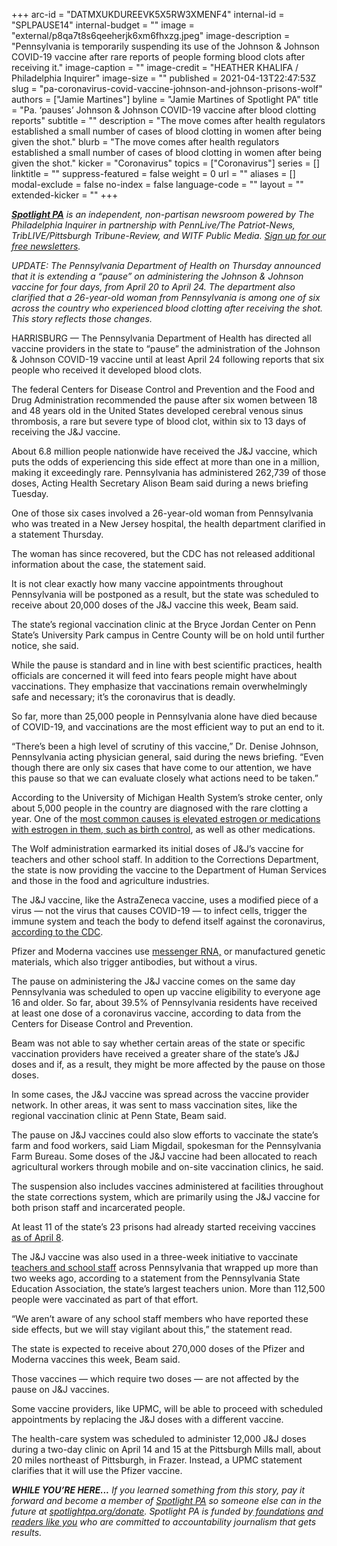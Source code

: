 +++
arc-id = "DATMXUKDUREEVK5X5RW3XMENF4"
internal-id = "SPLPAUSE14"
internal-budget = ""
image = "external/p8qa7t8s6qeeherjk6xm6fhxzg.jpeg"
image-description = "Pennsylvania is temporarily suspending its use of the Johnson & Johnson COVID-19 vaccine after rare reports of people forming blood clots after receiving it."
image-caption = ""
image-credit = "HEATHER KHALIFA / Philadelphia Inquirer"
image-size = ""
published = 2021-04-13T22:47:53Z
slug = "pa-coronavirus-covid-vaccine-johnson-and-johnson-prisons-wolf"
authors = ["Jamie Martines"]
byline = "Jamie Martines of Spotlight PA"
title = "Pa. ‘pauses’ Johnson & Johnson COVID-19 vaccine after blood clotting reports"
subtitle = ""
description = "The move comes after health regulators established a small number of cases of blood clotting in women after being given the shot."
blurb = "The move comes after health regulators established a small number of cases of blood clotting in women after being given the shot."
kicker = "Coronavirus"
topics = ["Coronavirus"]
series = []
linktitle = ""
suppress-featured = false
weight = 0
url = ""
aliases = []
modal-exclude = false
no-index = false
language-code = ""
layout = ""
extended-kicker = ""
+++

<a href="https://www.spotlightpa.org/"><i><b>Spotlight PA</b></i></a><i> is an independent, non-partisan newsroom powered by The Philadelphia Inquirer in partnership with PennLive/The Patriot-News, TribLIVE/Pittsburgh Tribune-Review, and WITF Public Media. </i><a href="https://www.spotlightpa.org/newsletters"><i>Sign up for our free newsletters</i></a><i>.</i>

<i>UPDATE: The Pennsylvania Department of Health on Thursday announced that it is extending a “pause” on administering the Johnson &amp; Johnson vaccine for four days, from April 20 to April 24. The department also clarified that a 26-year-old woman from Pennsylvania is among one of six across the country who experienced blood clotting after receiving the shot. This story reflects those changes.</i>

HARRISBURG — The Pennsylvania Department of Health has directed all vaccine providers in the state to “pause” the administration of the Johnson &amp; Johnson COVID-19 vaccine until at least April 24 following reports that six people who received it developed blood clots.

The federal Centers for Disease Control and Prevention and the Food and Drug Administration recommended the pause after six women between 18 and 48 years old in the United States developed cerebral venous sinus thrombosis, a rare but severe type of blood clot, within six to 13 days of receiving the J&amp;J vaccine.

About 6.8 million people nationwide have received the J&amp;J vaccine, which puts the odds of experiencing this side effect at more than one in a million, making it exceedingly rare. Pennsylvania has administered 262,739 of those doses, Acting Health Secretary Alison Beam said during a news briefing Tuesday.

<script src="https://www.spotlightpa.org/embed.js" async></script><div data-spl-embed-version="1" data-spl-src="https://www.spotlightpa.org/embeds/newsletter/"></div>

One of those six cases involved a 26-year-old woman from Pennsylvania who was treated in a New Jersey hospital, the health department clarified in a statement Thursday.

The woman has since recovered, but the CDC has not released additional information about the case, the statement said.

It is not clear exactly how many vaccine appointments throughout Pennsylvania will be postponed as a result, but the state was scheduled to receive about 20,000 doses of the J&amp;J vaccine this week, Beam said.

The state’s regional vaccination clinic at the Bryce Jordan Center on Penn State’s University Park campus in Centre County will be on hold until further notice, she said.

While the pause is standard and in line with best scientific practices, health officials are concerned it will feed into fears people might have about vaccinations. They emphasize that vaccinations remain overwhelmingly safe and necessary; it’s the coronavirus that is deadly.

So far, more than 25,000 people in Pennsylvania alone have died because of COVID-19, and vaccinations are the most efficient way to put an end to it.

“There’s been a high level of scrutiny of this vaccine,” Dr. Denise Johnson, Pennsylvania acting physician general, said during the news briefing. “Even though there are only six cases that have come to our attention, we have this pause so that we can evaluate closely what actions need to be taken.”

According to the University of Michigan Health System’s stroke center, only about 5,000 people in the country are diagnosed with the rare clotting a year. One of the <a href="http://www.med.umich.edu/1libr/Stroke/SinusVeinThrombosis.pdf">most common causes is elevated estrogen or medications with estrogen in them, such as birth control</a>, as well as other medications.

The Wolf administration earmarked its initial doses of J&amp;J’s vaccine for teachers and other school staff. In addition to the Corrections Department, the state is now providing the vaccine to the Department of Human Services and those in the food and agriculture industries.

The J&amp;J vaccine, like the AstraZeneca vaccine, uses a modified piece of a virus — not the virus that causes COVID-19 — to infect cells, trigger the immune system and teach the body to defend itself against the coronavirus, <a href="https://www.cdc.gov/coronavirus/2019-ncov/vaccines/different-vaccines/viralvector.html">according to the CDC</a>.

Pfizer and Moderna vaccines use <a href="https://www.cdc.gov/coronavirus/2019-ncov/vaccines/different-vaccines/mrna.html">messenger RNA,</a> or manufactured genetic materials, which also trigger antibodies, but without a virus.

The pause on administering the J&amp;J vaccine comes on the same day Pennsylvania was scheduled to open up vaccine eligibility to everyone age 16 and older. So far, about 39.5% of Pennsylvania residents have received at least one dose of a coronavirus vaccine, according to data from the Centers for Disease Control and Prevention.

Beam was not able to say whether certain areas of the state or specific vaccination providers have received a greater share of the state’s J&amp;J doses and if, as a result, they might be more affected by the pause on those doses.

In some cases, the J&amp;J vaccine was spread across the vaccine provider network. In other areas, it was sent to mass vaccination sites, like the regional vaccination clinic at Penn State, Beam said.

The pause on J&amp;J vaccines could also slow efforts to vaccinate the state’s farm and food workers, said Liam Migdail, spokesman for the Pennsylvania Farm Bureau. Some doses of the J&amp;J vaccine had been allocated to reach agricultural workers through mobile and on-site vaccination clinics, he said.

The suspension also includes vaccines administered at facilities throughout the state corrections system, which are primarily using the J&amp;J vaccine for both prison staff and incarcerated people.

At least 11 of the state’s 23 prisons had already started receiving vaccines <a href="https://www.spotlightpa.org/news/2021/04/pa-coronavirus-covid-vaccine-prisons-johnson-and-johnson-inmates-corrections/">as of April 8</a>.

<script src="https://www.spotlightpa.org/embed.js" async></script><div data-spl-embed-version="1" data-spl-src="https://www.spotlightpa.org/embeds/donate/?teaser_text=If%20you%20learned%20something%20from%20this%20report%2C%20pay%20it%20forward%20and%20become%20a%20member%20of%20Spotlight%20PA%20so%20someone%20else%20can%20in%20the%20future.&cta_text=CLICK%20TO%20CONTRIBUTE&eyebrow_text=WHILE%20YOU'RE%20HERE..."></div>

The J&amp;J vaccine was also used in a three-week initiative to vaccinate <a href="https://www.media.pa.gov/pages/education-details.aspx?newsid=1077">teachers and school staff</a> across Pennsylvania that wrapped up more than two weeks ago, according to a statement from the Pennsylvania State Education Association, the state’s largest teachers union. More than 112,500 people were vaccinated as part of that effort.

“We aren’t aware of any school staff members who have reported these side effects, but we will stay vigilant about this,” the statement read.

The state is expected to receive about 270,000 doses of the Pfizer and Moderna vaccines this week, Beam said.

Those vaccines — which require two doses — are not affected by the pause on J&amp;J vaccines.

Some vaccine providers, like UPMC, will be able to proceed with scheduled appointments by replacing the J&amp;J doses with a different vaccine.

The health-care system was scheduled to administer 12,000 J&amp;J doses during a two-day clinic on April 14 and 15 at the Pittsburgh Mills mall, about 20 miles northeast of Pittsburgh, in Frazer. Instead, a UPMC statement clarifies that it will use the Pfizer vaccine.

<i><b>WHILE YOU’RE HERE...</b></i><i> If you learned something from this story, pay it forward and become a member of </i><a href="https://www.spotlightpa.org/"><i>Spotlight PA</i></a><i> so someone else can in the future at </i><a href="http://spotlightpa.org/donate"><i>spotlightpa.org/donate</i></a><i>. Spotlight PA is funded by</i><a href="https://www.spotlightpa.org/support"><i> foundations</i></a><i> </i><a href="https://www.spotlightpa.org/support"><i>and readers like you</i></a><i> who are committed to accountability journalism that gets results.</i>
